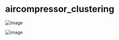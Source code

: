 # aircompressor_clustering

![image](https://user-images.githubusercontent.com/91239335/230572809-a5c58e69-df76-4674-bee7-cd6e861bfe97.png)

![image](https://user-images.githubusercontent.com/91239335/233820936-92e6aed7-6ff2-48d0-b3be-6e0624184770.png)
